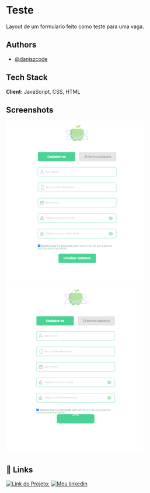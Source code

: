 # Teste

Layout de um formulario feito como teste para uma vaga.

## Authors

- [@daniszcode](https://github.com/daniszcode)

  
## Tech Stack

**Client:** JavaScript, CSS, HTML

  
## Screenshots

![App Screenshot](https://raw.githubusercontent.com/daniszcode/Teste/main/assets/img/Imagem%20do%20projeto.png)
![App Screenshot](https://raw.githubusercontent.com/daniszcode/Teste/main/assets/img/Projeto%20em%20Loading.png)
## 🔗 Links
[![Link do Projeto:](https://img.shields.io/badge/my_portfolio-000?style=for-the-badge&logo=ko-fi&logoColor=white)](https://katherinempeterson.com/)
[![Meu linkedin](https://img.shields.io/badge/linkedin-0A66C2?style=for-the-badge&logo=linkedin&logoColor=white)](https://www.linkedin.com/in/daniele-marques2/)

  
